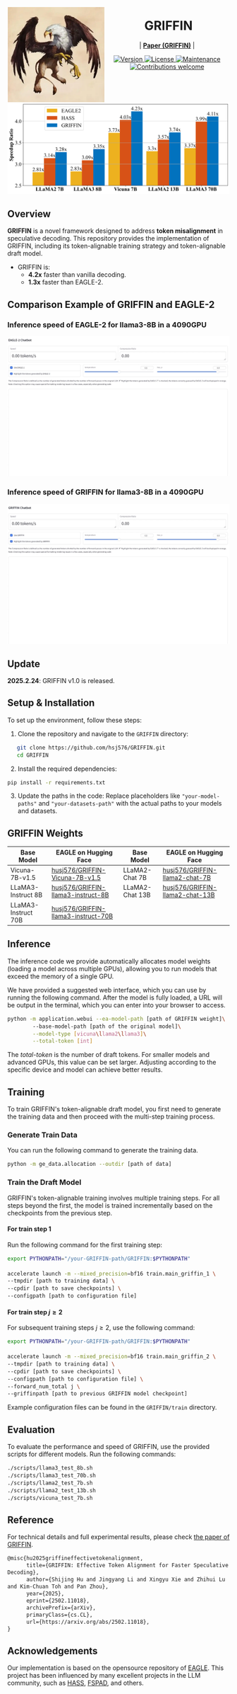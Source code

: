 <img src="figs/griffin-logo.png" alt="GRIFFIN" width="220" align="left"><div align="center"><h1>&nbsp;GRIFFIN</h1></div>

<p align="center">
| <a href="https://arxiv.org/abs/2502.11018"><b>Paper (GRIFFIN)</b></a> | 
</p>


<p align="center">
  <a href="">
    <img src="https://img.shields.io/badge/Version-v1.0.0-orange.svg" alt="Version">
  </a>
  <a href="https://opensource.org/licenses/Apache-2.0">
    <img src="https://img.shields.io/badge/License-Apache_2.0-blue.svg" alt="License">
  </a>
  <a href="https://github.com/hsj576/GRIFFIN/issues">
    <img src="https://img.shields.io/badge/Maintained%3F-yes-green.svg" alt="Maintenance">
  </a>
  <a href="https://github.com/hsj576/GRIFFIN/pulls">
    <img src="https://img.shields.io/badge/Contributions-welcome-brightgreen.svg?style=flat" alt="Contributions welcome">
  </a>
</p>


##

<p align="center">
  <img src="./figs/griffin_benchmark.png" alt="benchmark" width="790">
</p>


## Overview 

**GRIFFIN** is a novel framework designed to address **token misalignment** in speculative decoding. This repository provides the implementation of GRIFFIN, including its token-alignable training strategy and token-alignable draft model.   

- GRIFFIN is:
  - **4.2x** faster than vanilla decoding.
  - **1.3x** faster than EAGLE-2.



## Comparison Example of GRIFFIN and EAGLE-2

### Inference speed of EAGLE-2 for llama3-8B in a 4090GPU

<p align="center">
  <img src="./figs/eagle2.gif" alt="demogif">
</p>

### Inference speed of GRIFFIN for llama3-8B in a 4090GPU

<p align="center">
  <img src="./figs/griffin.gif" alt="demogif">
</p>

## Update

**2025.2.24**: GRIFFIN v1.0 is released.

## Setup & Installation

To set up the environment, follow these steps:  


1. Clone the repository and navigate to the `GRIFFIN` directory:  
```bash  
   git clone https://github.com/hsj576/GRIFFIN.git
   cd GRIFFIN  
```

2. Install the required dependencies:

```bash   
pip install -r requirements.txt  
```

3. Update the paths in the code: Replace placeholders like `"your-model-paths"` and `"your-datasets-path"` with the actual paths to your models and datasets.

## GRIFFIN Weights

| Base Model  | EAGLE on Hugging Face  | Base Model  | EAGLE on Hugging Face  |
|------|------|------|------|
| Vicuna-7B-v1.5 | [husj576/GRIFFIN-Vicuna-7B-v1.5](https://huggingface.co/husj576/GRIFFIN-Vicuna-7B-v1.5) | LLaMA2-Chat 7B | [husj576/GRIFFIN-llama2-chat-7B](https://huggingface.co/husj576/GRIFFIN-llama2-chat-7B) |
| LLaMA3-Instruct 8B | [husj576/GRIFFIN-llama3-instruct-8B](https://huggingface.co/husj576/GRIFFIN-llama3-instruct-8B) | LLaMA2-Chat 13B | [husj576/GRIFFIN-llama2-chat-13B](https://huggingface.co/husj576/GRIFFIN-llama2-chat-13B) |
| LLaMA3-Instruct 70B | [husj576/GRIFFIN-llama3-instruct-70B](https://huggingface.co/husj576/GRIFFIN-llama3-instruct-70B) |  |  |

## Inference
The inference code we provide automatically allocates model weights (loading a model across multiple GPUs), allowing you to run models that exceed the memory of a single GPU.

We have provided a suggested web interface, which you can use by running the following command. After the model is fully loaded, a URL will be output in the terminal, which you can enter into your browser to access.
```bash
python -m application.webui --ea-model-path [path of GRIFFIN weight]\ 
		--base-model-path [path of the original model]\
		--model-type [vicuna\llama2\llama3]\
        --total-token [int]
```
The *total-token* is the number of draft tokens. For smaller models and advanced GPUs, this value can be set larger. Adjusting according to the specific device and model can achieve better results. 

## Training

To train GRIFFIN's token-alignable draft model, you first need to generate the training data and then proceed with the multi-step training process.

### Generate Train Data
You can run the following command to generate the training data.
```bash
python -m ge_data.allocation --outdir [path of data]
```
### Train the Draft Model

GRIFFIN's token-alignable training involves multiple training steps. For all steps beyond the first, the model is trained incrementally based on the checkpoints from the previous step. 

#### For train step 1

Run the following command for the first training step:

```bash
export PYTHONPATH="/your-GRIFFIN-path/GRIFFIN:$PYTHONPATH"

accelerate launch -m --mixed_precision=bf16 train.main_griffin_1 \
--tmpdir [path to training data] \
--cpdir [path to save checkpoints] \
--configpath [path to configuration file]  
```
#### For train step $j \ge 2$

For subsequent training steps $j \ge 2$, use the following command:

```bash
export PYTHONPATH="/your-GRIFFIN-path/GRIFFIN:$PYTHONPATH"

accelerate launch -m --mixed_precision=bf16 train.main_griffin_2 \
--tmpdir [path to training data] \
--cpdir [path to save checkpoints] \
--configpath [path to configuration file] \
--forward_num_total j \
--griffinpath [path to previous GRIFFIN model checkpoint]  
```

Example configuration files can be found in the `GRIFFIN/train` directory.


## Evaluation
To evaluate the performance and speed of GRIFFIN, use the provided scripts for different models. Run the following commands: 
```bash
./scripts/llama3_test_8b.sh
./scripts/llama3_test_70b.sh
./scripts/llama2_test_7b.sh
./scripts/llama2_test_13b.sh
./scripts/vicuna_test_7b.sh
```

## Reference
For technical details and full experimental results, please check [the paper of GRIFFIN](https://arxiv.org/abs/2502.11018).
```
@misc{hu2025griffineffectivetokenalignment,
      title={GRIFFIN: Effective Token Alignment for Faster Speculative Decoding}, 
      author={Shijing Hu and Jingyang Li and Xingyu Xie and Zhihui Lu and Kim-Chuan Toh and Pan Zhou},
      year={2025},
      eprint={2502.11018},
      archivePrefix={arXiv},
      primaryClass={cs.CL},
      url={https://arxiv.org/abs/2502.11018}, 
}
```

## Acknowledgements

Our implementation is based on the opensource repository of [EAGLE](https://github.com/SafeAILab/EAGLE/tree/main). This project has been influenced by many excellent projects in the LLM community, such as [HASS](https://github.com/HArmonizedSS/HASS), [FSPAD](https://github.com/Luc4Gui/FSPAD), and others. 
